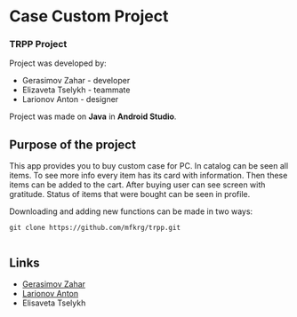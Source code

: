 #   Case Custom Project
### TRPP Project


Project was developed by:
- Gerasimov Zahar - developer
- Elizaveta Tselykh - teammate
- Larionov Anton - designer

Project was made on ****Java**** in ****Android Studio****.



## Purpose of the project

This app provides you to buy custom case for PC. In catalog can be seen all items. To see more info every item has its card with information. Then these items can be added to the cart. After buying user can see screen with gratitude. Status of items that were bought can be seen in profile. 

Downloading and adding new functions can be made in two ways:

```commandline
git clone https://github.com/mfkrg/trpp.git
```

<p align="center">
<img href="https://pasteboard.co/r5xNkWmXlxDT.png">


## Links
- [Gerasimov Zahar](https://github.com/mfkrg)
- [Larionov Anton](https://github.com/payne3105)
- Elisaveta Tselykh
